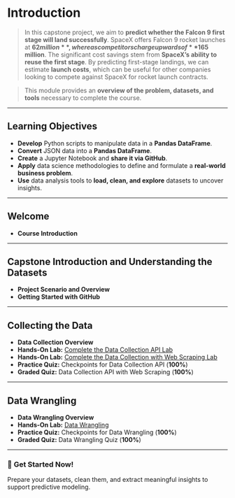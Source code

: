 # Introduction  

> In this capstone project, we aim to **predict whether the Falcon 9 first stage will land successfully**. SpaceX offers Falcon 9 rocket launches at **$62 million**, whereas competitors charge upwards of **$165 million**. The significant cost savings stem from **SpaceX’s ability to reuse the first stage**. By predicting first-stage landings, we can estimate **launch costs**, which can be useful for other companies looking to compete against SpaceX for rocket launch contracts.  

> This module provides an **overview of the problem, datasets, and tools** necessary to complete the course.

---

## Learning Objectives  
- **Develop** Python scripts to manipulate data in a **Pandas DataFrame**.  
- **Convert** JSON data into a **Pandas DataFrame**.  
- **Create** a Jupyter Notebook and **share it via GitHub**.  
- **Apply** data science methodologies to define and formulate a **real-world business problem**.  
- **Use** data analysis tools to **load, clean, and explore** datasets to uncover insights.  

---

## Welcome  
- **Course Introduction**  

---

## Capstone Introduction and Understanding the Datasets  
- **Project Scenario and Overview**  
- **Getting Started with GitHub**  

---

## Collecting the Data  
- **Data Collection Overview**  
- **Hands-On Lab:** [Complete the Data Collection API Lab](https://github.com/KailaniBailey/IBM-Data-Science-Professional-Certificate/blob/main/10.%20Applied%20Data%20Science%20Capstone/Week%201%3A%20Introduction/jupyter-labs-spacex-data-collection-api.ipynb)  
- **Hands-On Lab:** [Complete the Data Collection with Web Scraping Lab](https://github.com/KailaniBailey/IBM-Data-Science-Professional-Certificate/blob/main/10.%20Applied%20Data%20Science%20Capstone/Week%201%3A%20Introduction/jupyter-labs-webscraping.ipynb)  
- **Practice Quiz:** Checkpoints for Data Collection API (**100%**)  
- **Graded Quiz:** Data Collection API with Web Scraping (**100%**)  

---

## Data Wrangling  
- **Data Wrangling Overview**  
- **Hands-On Lab:** [Data Wrangling](https://github.com/KailaniBailey/IBM-Data-Science-Professional-Certificate/blob/main/10.%20Applied%20Data%20Science%20Capstone/Week%201%3A%20Introduction/labs-jupyter-spacex-Data%20wrangling.ipynb)  
- **Practice Quiz:** Checkpoints for Data Wrangling (**100%**)  
- **Graded Quiz:** Data Wrangling Quiz (**100%**)  

---

### 🚀 **Get Started Now!**  
Prepare your datasets, clean them, and extract meaningful insights to support predictive modeling.  
